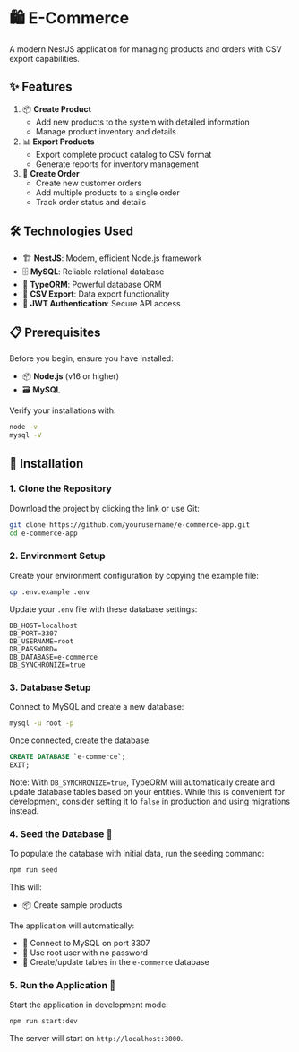 # 🛍️ E-Commerce

A modern NestJS application for managing products and orders with CSV export capabilities.

## ✨ Features

1. 📦 **Create Product**
   - Add new products to the system with detailed information
   - Manage product inventory and details
2. 📊 **Export Products**
   - Export complete product catalog to CSV format
   - Generate reports for inventory management
3. 🛒 **Create Order**
   - Create new customer orders
   - Add multiple products to a single order
   - Track order status and details

## 🛠️ Technologies Used

- 🏗️ **NestJS**: Modern, efficient Node.js framework
- 🗄️ **MySQL**: Reliable relational database
- 🔄 **TypeORM**: Powerful database ORM
- 📄 **CSV Export**: Data export functionality
- 🔐 **JWT Authentication**: Secure API access

## 📋 Prerequisites

Before you begin, ensure you have installed:

- 📦 **Node.js** (v16 or higher)
- 🗃️ **MySQL**

Verify your installations with:

```bash
node -v
mysql -V
```

## 🚀 Installation

### 1. Clone the Repository

Download the project by clicking the link or use Git:

```bash
git clone https://github.com/yourusername/e-commerce-app.git
cd e-commerce-app
```

### 2. Environment Setup

Create your environment configuration by copying the example file:

```bash
cp .env.example .env
```

Update your `.env` file with these database settings:

```env
DB_HOST=localhost
DB_PORT=3307
DB_USERNAME=root
DB_PASSWORD=
DB_DATABASE=e-commerce
DB_SYNCHRONIZE=true
```

### 3. Database Setup

Connect to MySQL and create a new database:

```bash
mysql -u root -p
```

Once connected, create the database:

```sql
CREATE DATABASE `e-commerce`;
EXIT;
```

Note: With `DB_SYNCHRONIZE=true`, TypeORM will automatically create and update database tables based on your entities. While this is convenient for development, consider setting it to `false` in production and using migrations instead.

### 4. Seed the Database 🌱

To populate the database with initial data, run the seeding command:

```bash
npm run seed
```

This will:

- 📦 Create sample products

The application will automatically:

- 🔌 Connect to MySQL on port 3307
- 🔑 Use root user with no password
- 📝 Create/update tables in the `e-commerce` database

### 5. Run the Application 🚀

Start the application in development mode:

```bash
npm run start:dev
```

The server will start on `http://localhost:3000`.
